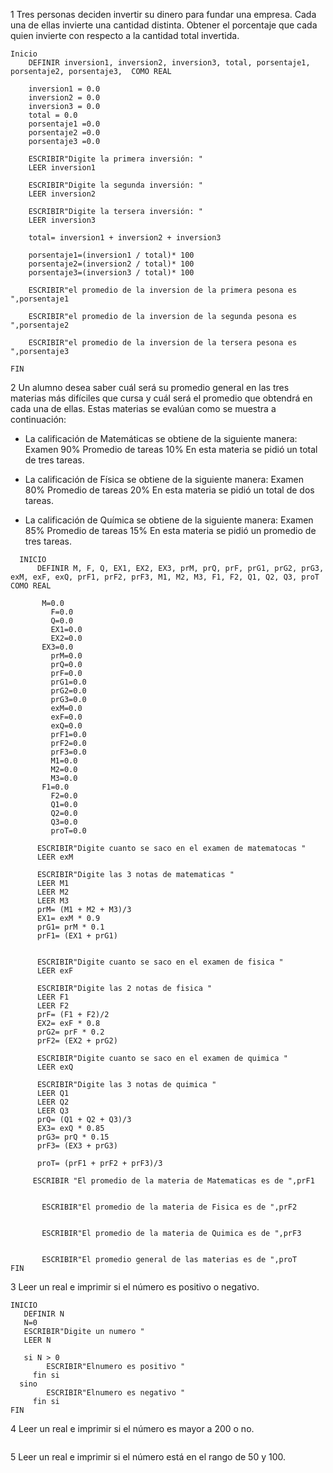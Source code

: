 1  Tres personas deciden invertir su dinero para fundar una empresa. Cada una de ellas invierte una cantidad distinta. Obtener el porcentaje que cada quien invierte con respecto a la cantidad total invertida.

```
Inicio
    DEFINIR inversion1, inversion2, inversion3, total, porsentaje1, porsentaje2, porsentaje3,  COMO REAL
    
    inversion1 = 0.0
    inversion2 = 0.0
    inversion3 = 0.0 
    total = 0.0
    porsentaje1 =0.0
    porsentaje2 =0.0
    porsentaje3 =0.0

    ESCRIBIR"Digite la primera inversión: "
    LEER inversion1

    ESCRIBIR"Digite la segunda inversión: "
    LEER inversion2

    ESCRIBIR"Digite la tersera inversión: "
    LEER inversion3

    total= inversion1 + inversion2 + inversion3

    porsentaje1=(inversion1 / total)* 100
    porsentaje2=(inversion2 / total)* 100
    porsentaje3=(inversion3 / total)* 100

    ESCRIBIR"el promedio de la inversion de la primera pesona es ",porsentaje1

    ESCRIBIR"el promedio de la inversion de la segunda pesona es ",porsentaje2

    ESCRIBIR"el promedio de la inversion de la tersera pesona es ",porsentaje3
    
FIN
```
2 Un alumno desea saber cuál será su promedio general en las tres materias más difíciles que cursa y cuál será el promedio que obtendrá en cada una de ellas. Estas materias se evalúan como se muestra a continuación:

- La calificación de Matemáticas se obtiene de la siguiente manera: Examen 90% Promedio de tareas 10% En esta materia se pidió un total de tres tareas.

- La calificación de Física se obtiene de la siguiente manera: Examen 80% Promedio de tareas 20% En esta materia se pidió un total de dos tareas.

- La calificación de Química se obtiene de la siguiente manera: Examen 85% Promedio de tareas 15% En esta materia se pidió un promedio de tres tareas.
```
  INICIO
      DEFINIR M, F, Q, EX1, EX2, EX3, prM, prQ, prF, prG1, prG2, prG3, exM, exF, exQ, prF1, prF2, prF3, M1, M2, M3, F1, F2, Q1, Q2, Q3, proT COMO REAL
  
       M=0.0 
	     F=0.0 
	     Q=0.0
	     EX1=0.0 
	     EX2=0.0 
       EX3=0.0 
	     prM=0.0 
	     prQ=0.0 
	     prF=0.0
	     prG1=0.0 
	     prG2=0.0 
	     prG3=0.0 
	     exM=0.0 
	     exF=0.0 
	     exQ=0.0 
	     prF1=0.0 
	     prF2=0.0 
	     prF3=0.0 
	     M1=0.0 
	     M2=0.0 
	     M3=0.0 
       F1=0.0
	     F2=0.0 
	     Q1=0.0 
	     Q2=0.0 
	     Q3=0.0
	     proT=0.0

      ESCRIBIR"Digite cuanto se saco en el examen de matematocas "
      LEER exM

      ESCRIBIR"Digite las 3 notas de matematicas "
      LEER M1
      LEER M2
      LEER M3
      prM= (M1 + M2 + M3)/3
      EX1= exM * 0.9
      prG1= prM * 0.1
      prF1= (EX1 + prG1)


      ESCRIBIR"Digite cuanto se saco en el examen de fisica "
      LEER exF

      ESCRIBIR"Digite las 2 notas de fisica "
      LEER F1
      LEER F2
      prF= (F1 + F2)/2
      EX2= exF * 0.8
      prG2= prF * 0.2
      prF2= (EX2 + prG2)
    
      ESCRIBIR"Digite cuanto se saco en el examen de quimica "
      LEER exQ

      ESCRIBIR"Digite las 3 notas de quimica "
      LEER Q1
      LEER Q2
      LEER Q3
      prQ= (Q1 + Q2 + Q3)/3
      EX3= exQ * 0.85
      prG3= prQ * 0.15
      prF3= (EX3 + prG3)

      proT= (prF1 + prF2 + prF3)/3

     ESCRIBIR "El promedio de la materia de Matematicas es de ",prF1

	
	   ESCRIBIR"El promedio de la materia de Fisica es de ",prF2
	
	
	   ESCRIBIR"El promedio de la materia de Quimica es de ",prF3
	
	
	   ESCRIBIR"El promedio general de las materias es de ",proT
FIN
```

3 Leer un real e imprimir si el número es positivo o negativo.
```
INICIO
   DEFINIR N
   N=0
   ESCRIBIR"Digite un numero "
   LEER N

   si N > 0
        ESCRIBIR"Elnumero es positivo "
     fin si
  sino
        ESCRIBIR"Elnumero es negativo "
     fin si
FIN
```
4 Leer un real e imprimir si el número es mayor a 200 o no.
```

```
5 Leer un real e imprimir si el número está en el rango de 50 y 100.
```

```
    
